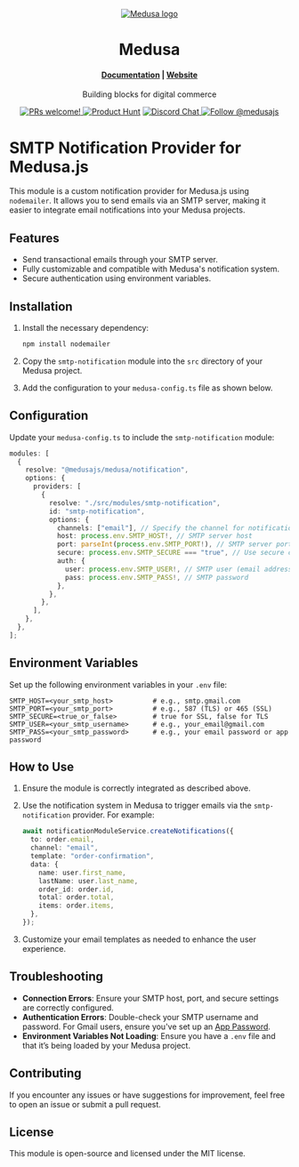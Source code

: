 <p align="center">
  <a href="https://www.medusajs.com">
  <picture>
    <source media="(prefers-color-scheme: dark)" srcset="https://user-images.githubusercontent.com/59018053/229103275-b5e482bb-4601-46e6-8142-244f531cebdb.svg">
    <source media="(prefers-color-scheme: light)" srcset="https://user-images.githubusercontent.com/59018053/229103726-e5b529a3-9b3f-4970-8a1f-c6af37f087bf.svg">
    <img alt="Medusa logo" src="https://user-images.githubusercontent.com/59018053/229103726-e5b529a3-9b3f-4970-8a1f-c6af37f087bf.svg">
    </picture>
  </a>
</p>
<h1 align="center">
  Medusa
</h1>

<h4 align="center">
  <a href="https://docs.medusajs.com">Documentation</a> |
  <a href="https://www.medusajs.com">Website</a>
</h4>

<p align="center">
  Building blocks for digital commerce
</p>
<p align="center">
  <a href="https://github.com/medusajs/medusa/blob/master/CONTRIBUTING.md">
    <img src="https://img.shields.io/badge/PRs-welcome-brightgreen.svg?style=flat" alt="PRs welcome!" />
  </a>
    <a href="https://www.producthunt.com/posts/medusa"><img src="https://img.shields.io/badge/Product%20Hunt-%231%20Product%20of%20the%20Day-%23DA552E" alt="Product Hunt"></a>
  <a href="https://discord.gg/xpCwq3Kfn8">
    <img src="https://img.shields.io/badge/chat-on%20discord-7289DA.svg" alt="Discord Chat" />
  </a>
  <a href="https://twitter.com/intent/follow?screen_name=medusajs">
    <img src="https://img.shields.io/twitter/follow/medusajs.svg?label=Follow%20@medusajs" alt="Follow @medusajs" />
  </a>
</p>

# SMTP Notification Provider for Medusa.js

This module is a custom notification provider for Medusa.js using `nodemailer`. It allows you to send emails via an SMTP server, making it easier to integrate email notifications into your Medusa projects.

## Features

- Send transactional emails through your SMTP server.
- Fully customizable and compatible with Medusa's notification system.
- Secure authentication using environment variables.

## Installation

1. Install the necessary dependency:

   ```bash
   npm install nodemailer
   ```

2. Copy the `smtp-notification` module into the `src` directory of your Medusa project.

3. Add the configuration to your `medusa-config.ts` file as shown below.

## Configuration

Update your `medusa-config.ts` to include the `smtp-notification` module:

```ts
modules: [
  {
    resolve: "@medusajs/medusa/notification",
    options: {
      providers: [
        {
          resolve: "./src/modules/smtp-notification",
          id: "smtp-notification",
          options: {
            channels: ["email"], // Specify the channel for notifications
            host: process.env.SMTP_HOST!, // SMTP server host
            port: parseInt(process.env.SMTP_PORT!), // SMTP server port
            secure: process.env.SMTP_SECURE === "true", // Use secure connection (true/false)
            auth: {
              user: process.env.SMTP_USER!, // SMTP user (email address or username)
              pass: process.env.SMTP_PASS!, // SMTP password
            },
          },
        },
      ],
    },
  },
];
```

## Environment Variables

Set up the following environment variables in your `.env` file:

```env
SMTP_HOST=<your_smtp_host>          # e.g., smtp.gmail.com
SMTP_PORT=<your_smtp_port>          # e.g., 587 (TLS) or 465 (SSL)
SMTP_SECURE=<true_or_false>         # true for SSL, false for TLS
SMTP_USER=<your_smtp_username>      # e.g., your_email@gmail.com
SMTP_PASS=<your_smtp_password>      # e.g., your email password or app password
```

## How to Use

1. Ensure the module is correctly integrated as described above.
2. Use the notification system in Medusa to trigger emails via the `smtp-notification` provider. For example:

   ```ts
   await notificationModuleService.createNotifications({
     to: order.email,
     channel: "email",
     template: "order-confirmation",
     data: {
       name: user.first_name,
       lastName: user.last_name,
       order_id: order.id,
       total: order.total,
       items: order.items,
     },
   });
   ```

3. Customize your email templates as needed to enhance the user experience.

## Troubleshooting

- **Connection Errors**: Ensure your SMTP host, port, and secure settings are correctly configured.
- **Authentication Errors**: Double-check your SMTP username and password. For Gmail users, ensure you've set up an [App Password](https://support.google.com/accounts/answer/185833?hl=en).
- **Environment Variables Not Loading**: Ensure you have a `.env` file and that it’s being loaded by your Medusa project.

## Contributing

If you encounter any issues or have suggestions for improvement, feel free to open an issue or submit a pull request.

## License

This module is open-source and licensed under the MIT license.
